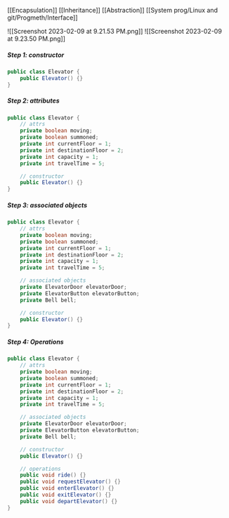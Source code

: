 [[Encapsulation]]
[[Inheritance]]
[[Abstraction]]
[[System prog/Linux and git/Progmeth/Interface]]

![[Screenshot 2023-02-09 at 9.21.53 PM.png]]
![[Screenshot 2023-02-09 at 9.23.50 PM.png]]
##### Step 1: constructor
``` java
public class Elevator {
	public Elevator() {}
}
```

##### Step 2: attributes
```java
public class Elevator {
	// attrs
	private boolean moving;
	private boolean summoned;
	private int currentFloor = 1;
	private int destinationFloor = 2;
	private int capacity = 1;
	private int travelTime = 5; 

	// constructor
	public Elevator() {}
}

```

##### Step 3: associated objects
```java
public class Elevator {
	// attrs
	private boolean moving;
	private boolean summoned;
	private int currentFloor = 1;
	private int destinationFloor = 2;
	private int capacity = 1;
	private int travelTime = 5; 

	// associated objects
	private ElevatorDoor elevatorDoor;
	private ElevatorButton elevatorButton;
	private Bell bell;

	// constructor
	public Elevator() {}
}

```

##### Step 4: Operations
```java
public class Elevator {
	// attrs
	private boolean moving;
	private boolean summoned;
	private int currentFloor = 1;
	private int destinationFloor = 2;
	private int capacity = 1;
	private int travelTime = 5; 

	// associated objects
	private ElevatorDoor elevatorDoor;
	private ElevatorButton elevatorButton;
	private Bell bell;

	// constructor
	public Elevator() {}

	// operations
	public void ride() {}
	public void requestElevator() {}
	public void enterElevator() {}
	public void exitElevator() {}
	public void departElevator() {}
}

```
